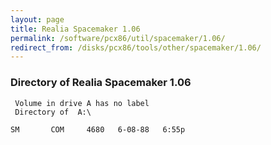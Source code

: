 ```yaml
---
layout: page
title: Realia Spacemaker 1.06
permalink: /software/pcx86/util/spacemaker/1.06/
redirect_from: /disks/pcx86/tools/other/spacemaker/1.06/
---
```


### Directory of Realia Spacemaker 1.06

     Volume in drive A has no label
     Directory of  A:\
    
    SM       COM     4680   6-08-88   6:55p
